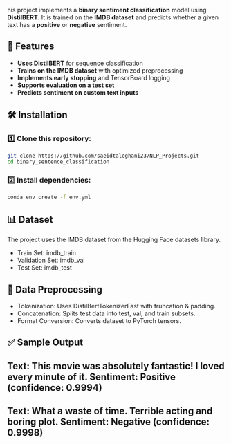 his project implements a **binary sentiment classification** model using **DistilBERT**. It is trained on the **IMDB dataset** and predicts whether a given text has a **positive** or **negative** sentiment. 

## 🚀 Features

- **Uses DistilBERT** for sequence classification
- **Trains on the IMDB dataset** with optimized preprocessing
- **Implements early stopping** and TensorBoard logging
- **Supports evaluation on a test set**
- **Predicts sentiment on custom text inputs**

## 🛠 Installation

### 1️⃣ Clone this repository:
```sh
git clone https://github.com/saeidtaleghani23/NLP_Projects.git
cd binary_sentence_classification
```

### 2️⃣ Install dependencies:
``` sh
conda env create -f env.yml
```

## 📊 Dataset
The project uses the IMDB dataset from the Hugging Face datasets library.

- Train Set: imdb_train
- Validation Set: imdb_val
- Test Set: imdb_test

## 📜 Data Preprocessing
- Tokenization: Uses DistilBertTokenizerFast with truncation & padding.
- Concatenation: Splits test data into test, val, and train subsets.
- Format Conversion: Converts dataset to PyTorch tensors.

## ✅ Sample Output

Text: This movie was absolutely fantastic! I loved every minute of it.
Sentiment: Positive (confidence: 0.9994)
--------------------------------------------------
Text: What a waste of time. Terrible acting and boring plot.
Sentiment: Negative (confidence: 0.9998)
--------------------------------------------------

